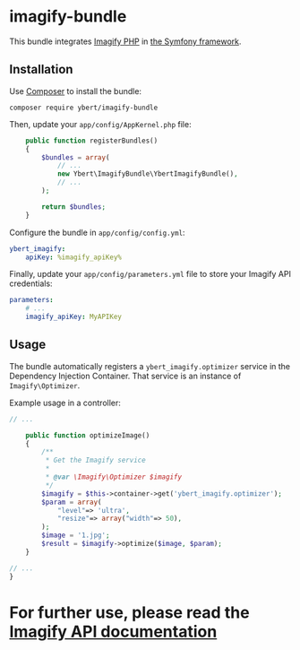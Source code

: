 # imagify-bundle
This bundle integrates [Imagify PHP](https://github.com/wp-media/imagify-php) in [the Symfony framework](http://symfony.com).

## Installation

Use [Composer](http://getcomposer.org) to install the bundle:

`composer require ybert/imagify-bundle`

Then, update your `app/config/AppKernel.php` file:

```php
    public function registerBundles()
    {
        $bundles = array(
            // ...
            new Ybert\ImagifyBundle\YbertImagifyBundle(),
            // ...
        );

        return $bundles;
    }
```

Configure the bundle in `app/config/config.yml`:

```yaml
ybert_imagify:
    apiKey: %imagify_apiKey%
```

Finally, update your `app/config/parameters.yml` file to store your Imagify API credentials:

```yaml
parameters:
    # ...
    imagify_apiKey: MyAPIKey
```

## Usage

The bundle automatically registers a `ybert_imagify.optimizer` service in the Dependency Injection Container. That service is
an instance of `Imagify\Optimizer`.

Example usage in a controller:

```php
// ...

    public function optimizeImage()
    {
        /**
         * Get the Imagify service
         *
         * @var \Imagify\Optimizer $imagify
         */
        $imagify = $this->container->get('ybert_imagify.optimizer');
        $param = array(
            "level"=> 'ultra',
            "resize"=> array("width"=> 50),
        );
        $image = '1.jpg';
        $result = $imagify->optimize($image, $param);
    }

// ...
}
```

# For further use, please read the [Imagify API documentation](https://imagify.io/docs/api/?php#upload-and-optimize-an-image)
